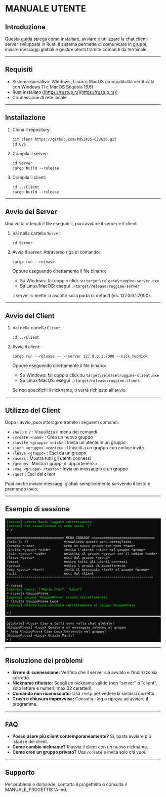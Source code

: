 # MANUALE UTENTE

## Introduzione
Questa guida spiega come installare, avviare e utilizzare la chat client-server sviluppata in Rust. Il sistema permette di comunicare in gruppi, inviare messaggi globali e gestire utenti tramite comandi da terminale.

---

## Requisiti
- Sistema operativo: Windows, Linux o MacOS (compatibilità certificata con Windows 11 e MacOS Sequoia 15.6)
- Rust installato ([https://rustup.rs](https://rustup.rs))
- Connessione di rete locale

---

## Installazione
1. Clona il repository:
   ```
   git clone https://github.com/PdS2425-C2/G26.git
   cd G26
   ```
2. Compila il server:
   ```
   cd Server
   cargo build --release
   ```
3. Compila il client:
   ```
   cd ../Client
   cargo build --release
   ```

---

## Avvio del Server
Una volta ottenuti il file eseguibili, puoi avviare il server e il client.
1. Vai nella cartella `Server`:
   ```
   cd Server
   ```
2. Avvia il server:
   Attraverso riga di comando:
   ```
   cargo run --release
   ```
   Oppure eseguendo direttamente il file binario:
   - Su Windows: fai doppio click su `target\release\ruggine-server.exe`
   - Su Linux/MacOS: esegui `./target/release/ruggine-server`

   Il server si mette in ascolto sulla porta di default (es. 127.0.0.1:7000).

---

## Avvio del Client
1. Vai nella cartella `Client`:
   ```
   cd ../Client
   ```
2. Avvia il client:
   ```
   cargo run --release -- --server 127.0.0.1:7000 --nick TuoNick
   ```
   Oppure eseguendo direttamente il file binario:
   - Su Windows: fai doppio click su `target\release\ruggine-client.exe`
   - Su Linux/MacOS: esegui `./target/release/ruggine-client`
   
   Se non specifichi il nickname, ti verrà richiesto all'avvio.

---

## Utilizzo del Client

Dopo l'avvio, puoi interagire tramite i seguenti comandi:

- `/help` o `/` : Visualizza il menu dei comandi
- `/create <nome>` : Crea un nuovo gruppo
- `/invite <gruppo> <nick>` : Invita un utente in un gruppo
- `/join <gruppo> <codice>` : Unisciti a un gruppo con codice invito
- `/leave <gruppo>` : Esci da un gruppo
- `/users` : Mostra tutti gli utenti connessi
- `/groups` : Mostra i gruppi di appartenenza
- `/msg <gruppo> <testo>` : Invia un messaggio a un gruppo
- `/quit` : Esci dal client

Puoi anche inviare messaggi globali semplicemente scrivendo il testo e premendo invio.

---

## Esempio di sessione
![Esempio di sessione1](/Documentation/imgs/esempio_chat_1.png)
![Esempio di sessione2](/Documentation/imgs/esempio_chat_2.png)

---

## Risoluzione dei problemi
- **Errore di connessione:** Verifica che il server sia avviato e l'indirizzo sia corretto.
- **Nickname rifiutato:** Scegli un nickname valido (non "server" o "client", solo lettere e numeri, max 32 caratteri).
- **Comando non riconosciuto:** Usa `/help` per vedere la sintassi corretta.
- **Crash o chiusura improvvisa:** Consulta i log o riprova ad avviare il programma.

---

## FAQ
- **Posso usare più client contemporaneamente?** Sì, basta avviare più istanze del client.
- **Come cambio nickname?** Riavvia il client con un nuovo nickname.
- **Come creo un gruppo privato?** Usa `/create` e invita solo chi vuoi.

---

## Supporto
Per problemi o domande, contatta il progettista o consulta il MANUALE_PROGETTISTA.md.
